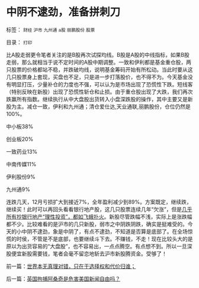 # 中阴不逮劲，准备拼刺刀

标签： `财经` `沪市` `九州通` `a股` `丽鹏股份` `股票` 

目录： `打印`

比A股走弱更令笔者关注的是B股再次试探均线。B股是A股的中线指标，如果B股走弱，那么就相当于说不定时间的A股中期调整。一致和伊利都是基金重仓股，两只股票的价格都站不稳，并跌破均线，说明基金筹码开始有所松动。当此时要从这几只股票身上套现，买盘也不足，只是进一步打落股价，也不得不为。今天基金没有明显打压，少量补仓的力度也不强，可以认为是市场出现了恐慌性下跌。短线客（特别反映在新股）出现了恐慌性斩仓和止损。由于重仓股出现了大跌，我们再次跌赢所有指数。继续执行从中大盘股出货转入小盘深跌股的操作，其中主要又是新股为主。减仓一致，伊利和九州通；清仓爱仕达,天业通联,丽鹏股份，仓位仍然是100%。

中小板38%

创业板20%

一致药业13%

中南传媒11%

伊利股份9%

九州通9%



连跌几天，12月亏损扩大到接近7%，全年盈利减少到89%。方案既定，继续跌，继续买！此时可以再回头看看银行地产股，这几只股票连续几年“欠涨”，但是[几乎所有抄银行地产“理性投资”，都如飞蛾扑火](../../../2007/9/19/银行地产在股市里是一根草上的蚱猛.md)。新股尽管跌幅不浅，实际上是涨跌幅都不少。比较难看的是沪市的几只新股，弱市之中阴跌阴跌，确实是挺难受的。今天的小中阴不逮劲，象是中阴了，有点不逮劲，不知道是否算是底部了。在全场惊慌的时侯，不管是不是底部，也要继续斗下去。不赚钱，不走！现在比较头大的是原以为出货容易的“大盘股”，也不容易出，一点点腾空。有点想不到。所以一旦深股便宜新股需要钱，笔者会毫不留恋地斩去沪市新股腾资金。受够了！

前一篇：[世界本无真理对错，只在于选择权和代价归谁；](../../../2010/12/8/世界本无真理对错，只在于选择权和代价归谁；.md)

后一篇：[英国拘捕阿桑奇是危害美国新闻自由吗？](../../../2010/12/9/英国拘捕阿桑奇是危害美国新闻自由吗？.md)